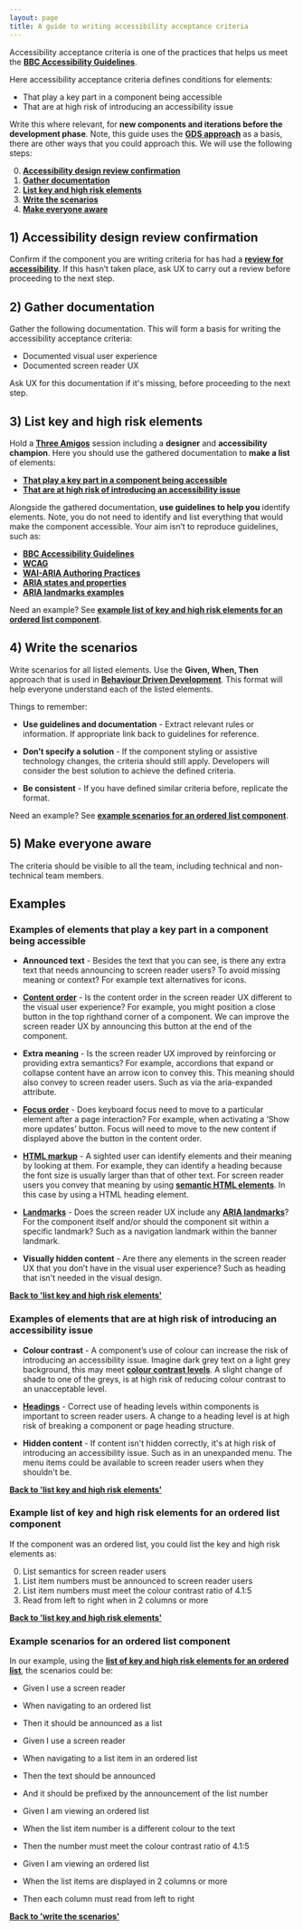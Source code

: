 ```yaml
---
layout: page
title: A guide to writing accessibility acceptance criteria
---
```

Accessibility acceptance criteria is one of the practices that helps us meet the **[BBC Accessibility Guidelines](https://www.bbc.co.uk/accessibility/forproducts/guides/mobile/)**.

Here accessibility acceptance criteria defines conditions for elements:

- That play a key part in a component being accessible
- That are at high risk of introducing an accessibility issue

Write this where relevant, for **new components and iterations before the development phase**. Note, this guide uses the **[GDS approach](https://insidegovuk.blog.gov.uk/2018/01/24/improving-accessibility-with-accessibility-acceptance-criteria/)** as a basis, there are other ways that you could approach this. We will use the following steps:

0. **[Accessibility design review confirmation](#1-accessibility-design-review-confirmation)**
1. **[Gather documentation](#2-gather-documentation)**
2. **[List key and high risk elements](#3-list-key-and-high-risk-elements)**
3. **[Write the scenarios](#4-write-the-scenarios)**
4. **[Make everyone aware](#5-make-everyone-aware)**

## 1) Accessibility design review confirmation
Confirm if the component you are writing criteria for has had a **[review for accessibility](accessibility-design-review)**. If this hasn’t taken place, ask UX to carry out a review before proceeding to the next step.

## 2) Gather documentation
Gather the following documentation. This will form a basis for writing the accessibility acceptance criteria:

- Documented visual user experience
- Documented screen reader UX

Ask UX for this documentation if it's missing, before proceeding to the next step.

## 3) List key and high risk elements
Hold a **[Three Amigos](https://en.wikipedia.org/wiki/Behavior-driven_development#The_Three_Amigos)** session including a **designer** and **accessibility champion**. Here you should use the gathered documentation to **make a list** of elements:

- **[That play a key part in a component being accessible](#examples-of-elements-that-play-a-key-part-in-a-component-being-accessible)**
- **[That are at high risk of introducing an accessibility issue](#examples-of-elements-that-are-at-high-risk-of-introducing-an-accessibility-issue)**

Alongside the gathered documentation, **use guidelines to help you** identify elements. Note, you do not need to identify and list everything that would make the component accessible. Your aim isn’t to reproduce guidelines, such as:

- **[BBC Accessibility Guidelines](https://www.bbc.co.uk/accessibility/forproducts/guides/mobile/)**
- **[WCAG](https://www.w3.org/TR/WCAG21/)**
- **[WAI-ARIA Authoring Practices](https://www.w3.org/TR/wai-aria-practices-1.1/)**
- **[ARIA states and properties](https://www.w3.org/TR/wai-aria-1.1/#state_prop_def)**
- **[ARIA landmarks examples](https://www.w3.org/TR/2017/NOTE-wai-aria-practices-1.1-20171214/examples/landmarks/index.html)**

Need an example? See **[example list of key and high risk elements for an ordered list component](#example-list-of-key-and-high-risk-elements-for-an-ordered-list-component)**.

## 4) Write the scenarios
Write scenarios for all listed elements. Use the **Given, When, Then** approach that is used in **[Behaviour Driven Development](https://en.wikipedia.org/wiki/Behavior-driven_development)**. This format will help everyone understand each of the listed elements.

Things to remember:

- **Use guidelines and documentation** - Extract relevant rules or information. If appropriate link back to guidelines for reference.

- **Don’t specify a solution** - If the component styling or assistive technology changes, the criteria should still apply. Developers will consider the best solution to achieve the defined criteria.

- **Be consistent** - If you have defined similar criteria before, replicate the format.

Need an example? See **[example scenarios for an ordered list component](#example-scenarios-for-an-ordered-list-component)**.

## 5) Make everyone aware
The criteria should be visible to all the team, including technical and non-technical team members.

## Examples

### Examples of elements that play a key part in a component being accessible

- **Announced text** - Besides the text that you can see, is there any extra text that needs announcing to screen reader users? To avoid missing meaning or context? For example text alternatives for icons.

- **[Content order](https://www.bbc.co.uk/accessibility/forproducts/guides/mobile/content-order)** - Is the content order in the screen reader UX different to the visual user experience? For example, you might position a close button in the top righthand corner of a component. We can improve the screen reader UX by announcing this button at the end of the component.

- **Extra meaning** - Is the screen reader UX improved by reinforcing or providing extra semantics? For example, accordions that expand or collapse content have an arrow icon to convey this. This meaning should also convey to screen reader users. Such as via the aria-expanded attribute.

- **[Focus order](https://www.bbc.co.uk/accessibility/forproducts/guides/mobile/focus-order)** - Does keyboard focus need to move to a particular element after a page interaction? For example, when activating a ‘Show more updates’ button. Focus will need to move to the new content if displayed above the button in the content order.

- **[HTML markup](https://developer.mozilla.org/en-US/docs/Web/HTML)** - A sighted user can identify elements and their meaning by looking at them. For example, they can identify a heading because the font size is usually larger than that of other text. For screen reader users you convey that meaning by using **[semantic HTML elements](https://developer.mozilla.org/en-US/docs/Web/HTML/Element)**. In this case by using a HTML heading element.

- **[Landmarks](https://www.bbc.co.uk/accessibility/forproducts/guides/mobile/containers-and-landmarks)** - Does the screen reader UX include any **[ARIA landmarks](https://www.w3.org/TR/2017/NOTE-wai-aria-practices-1.1-20171214/examples/landmarks/index.html)**? For the component itself and/or should the component sit within a specific landmark? Such as a navigation landmark within the banner landmark.

- **Visually hidden content** - Are there any elements in the screen reader UX that you don’t have in the visual user experience? Such as heading that isn't needed in the visual design.

**[Back to 'list key and high risk elements'](#3-list-key-and-high-risk-elements)**

### Examples of elements that are at high risk of introducing an accessibility issue

- **Colour contrast** - A component’s use of colour can increase the risk of introducing an accessibility issue. Imagine dark grey text on a light grey background, this may meet **[colour contrast levels](https://www.bbc.co.uk/accessibility/forproducts/guides/mobile/colour-contrast)**. A slight change of shade to one of the greys, is at high risk of reducing colour contrast to an unacceptable level.

- **[Headings](https://www.bbc.co.uk/accessibility/forproducts/guides/mobile/headings)** - Correct use of heading levels within components is important to screen reader users. A change to a heading level is at high risk of breaking a component or page heading structure.

- **Hidden content** - If content isn't hidden correctly, it's at high risk of introducing an accessibility issue. Such as in an unexpanded menu. The menu items could be available to screen reader users when they shouldn't be.

**[Back to 'list key and high risk elements'](#3-list-key-and-high-risk-elements)**

### Example list of key and high risk elements for an ordered list component

If the component was an ordered list, you could list the key and high risk elements as:

0. List semantics for screen reader users
1. List item numbers must be announced to screen reader users
2. List item numbers must meet the colour contrast ratio of 4.1:5
3. Read from left to right when in 2 columns or more

**[Back to 'list key and high risk elements'](#3-list-key-and-high-risk-elements)**

### Example scenarios for an ordered list component
In our example, using the **[list of key and high risk elements for an ordered list](#example-list-of-key-and-high-risk-elements-for-an-ordered-list-component)**, the scenarios could be:

- Given I use a screen reader
- When navigating to an ordered list
- Then it should be announced as a list

- Given I use a screen reader
- When navigating to a list item in an ordered list
- Then the text should be announced 
- And it should be prefixed by the announcement of the list number

- Given I am viewing an ordered list
- When the list item number is a different colour to the text 
- Then the number must meet the colour contrast ratio of 4.1:5

- Given I am viewing an ordered list
- When the list items are displayed in 2 columns or more
- Then each column must read from left to right

**[Back to 'write the scenarios'](#4-write-the-scenarios)**
